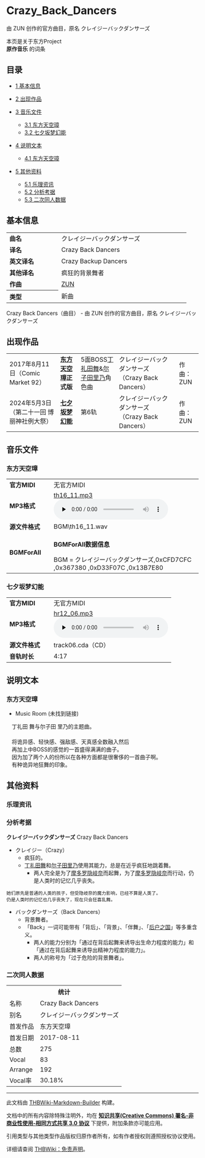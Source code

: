 # Crazy_Back_Dancers

<!-- source html: G:\repos\THBWiki-Markdown-Builder\THBWikiMarkdown\Temp\main\6\62\ns0%3ACrazy_Back_Dancers.html -->

由 ZUN 创作的官方曲目，原名 クレイジーバックダンサーズ

本页是关于东方Project  
 **原作音乐** 的词条

## 目录

- [1 基本信息](#基本信息)
- [2 出现作品](#出现作品)
- [3 音乐文件](#音乐文件)

  - [3.1 东方天空璋](#东方天空璋)
  - [3.2 七夕坂梦幻能](#七夕坂梦幻能)



- [4 说明文本](#说明文本)

  - [4.1 东方天空璋](#东方天空璋_2)



- [5 其他资料](#其他资料)

  - [5.1 乐理资讯](#乐理资讯)
  - [5.2 分析考据](#分析考据)
  - [5.3 二次同人数据](#二次同人数据)








## 基本信息

<table><tbody><tr><td style="width:120px"><b>曲名</b></td><td style="width:320px">クレイジーバックダンサーズ</td></tr><tr><td><b>译名</b></td><td>Crazy Back Dancers</td></tr><tr><td><b>英文译名</b></td><td>Crazy Backup Dancers</td></tr><tr><td><b>其他译名</b></td><td>疯狂的背景舞者</td></tr><tr><td><b>作曲</b></td><td><a href="./ZUN.md" title="ZUN">ZUN</a></td></tr><tr><th style="text-align: left;"><b>类型</b></th><td>新曲</td></tr></tbody></table>

Crazy Back Dancers（曲目） - 由 ZUN 创作的官方曲目，原名 クレイジーバックダンサーズ

## 出现作品

<table>
<tbody><tr><td>2017年8月11日（Comic Market 92）</td><td><b><a href="./东方天空璋.md" title="东方天空璋">东方天空璋</a>正式版</b></td><td>5面BOSS<a href="./丁礼田舞.md" title="丁礼田舞">丁礼田舞</a>&amp;<a href="./尔子田里乃.md" title="尔子田里乃">尔子田里乃</a>角色曲</td><td style="padding-left:5px;">クレイジーバックダンサーズ（Crazy Back Dancers）</td><td style="padding-left:10px;">作曲：ZUN</td></tr>
<tr><td>2024年5月3日（第二十一回 博丽神社例大祭）</td><td><b><a href="./七夕坂梦幻能.md" title="七夕坂梦幻能">七夕坂梦幻能</a></b></td><td>第6轨</td><td style="padding-left:5px;">クレイジーバックダンサーズ（Crazy Back Dancers）</td><td style="padding-left:10px;">作曲：ZUN</td></tr>
</tbody></table>



## 音乐文件

### 东方天空璋

<table><tbody><tr class="mw-empty-elt"></tr><tr><td width="100"><b>官方MIDI</b></td><td>无官方MIDI</td></tr><tr><td><b>MP3格式</b></td><td><a href="./文件-th16_11.mp3.md" title="文件:th16 11.mp3">th16_11.mp3</a><br><audio src="https://upload.thwiki.cc/3/39/th16_11.mp3" loop="" controls="" preload="none"></audio></td></tr><tr><td><b>源文件格式</b></td><td>BGM\th16_11.wav</td></tr><tr><td><b>BGMForAll</b></td><td><div class="mw-collapsible mw-collapsed">
<p><b>BGMForAll数据信息</b>
</p>
<div class="mw-collapsible-content">BGM = クレイジーバックダンサーズ,0xCFD7CFC ,0x367380 ,0xD33F07C ,0x13B7E80</div>
</div>
</td></tr></tbody></table>



### 七夕坂梦幻能

<table><tbody><tr class="mw-empty-elt"></tr><tr><td width="100"><b>官方MIDI</b></td><td>无官方MIDI</td></tr><tr><td><b>MP3格式</b></td><td><a href="./文件-hr12_06.mp3.md" title="文件:hr12 06.mp3">hr12_06.mp3</a><br><audio src="https://upload.thwiki.cc/e/ea/hr12_06.mp3" loop="" controls="" preload="none"></audio></td></tr><tr><td><b>源文件格式</b></td><td>track06.cda（CD）</td></tr><tr><td><b>音轨时长</b></td><td>4:17</td></tr></tbody></table>



## 说明文本

### 东方天空璋
- Music Room (未找到链接)

　丁礼田 舞与尔子田 里乃的主题曲。  
　  
　将诡异感、轻快感、强敌感、天真感全数融入然后  
　再加上中BOSS的感觉的一首盛得满满的曲子。  
　因为加了两个人的份所以在各种方面都是很奢侈的一首曲子啊。  
　有种诡异地狂舞的印象。

## 其他资料

### 乐理资讯

### 分析考据
  
 **クレイジーバックダンサーズ**  Crazy Back Dancers
  

- クレイジー（Crazy）
  - 疯狂的。
  - [丁礼田舞](./丁礼田舞.md)和[尔子田里乃](./尔子田里乃.md)使用其能力，总是在近乎疯狂地跳着舞。
    - 两人完全是为了[摩多罗隐岐奈](./摩多罗隐岐奈.md)而起舞，为了[摩多罗隐岐奈](./摩多罗隐岐奈.md)而行动，仍是人类时的记忆几乎丧失。



```
她们原先是普通的人类的孩子，但受隐岐奈的魔力影响，已经不算是人类了。
仍是人类时的记忆也几乎丧失了，现在只会狂喜乱舞。
```

- バックダンサーズ（Back Dancers）
  - 背景舞者。
  - 「Back」一词可能带有「背后」、「背景」、「伴舞」、「[后户之国](./后户之国.md)」等多重含义。
    - 两人的能力分别为「通过在背后起舞来诱导出生命力程度的能力」和「通过在背后起舞来诱导出精神力程度的能力」。
    - 两人的称号为「过于危险的背景舞者」。




### 二次同人数据

<table><tbody><tr><th colspan="2">统计</th></tr>
<tr><td>名称</td><td>Crazy Back Dancers</td></tr>
<tr><td>别名</td><td>クレイジーバックダンサーズ</td></tr>
<tr><td>首发作品</td><td>东方天空璋</td></tr>
<tr><td>首发日期</td><td>2017-08-11</td></tr>
<tr><td>总数</td><td>275</td></tr>
<tr><td>Vocal</td><td>83</td></tr>
<tr><td>Arrange</td><td>192</td></tr>
<tr><td>Vocal率</td><td>30.18%</td></tr>
</tbody></table>




  
  

  





---

此文档由 [THBWiki-Markdown-Builder](https://github.com/Delsin-Yu/THBWiki-Markdown-Builder) 构建。

文档中的所有内容除特殊注明外，均在 [**知识共享(Creative Commons) 署名-非商业性使用-相同方式共享 3.0 协议**](https://creativecommons.org/licenses/by-sa/3.0/deed.zh-hans) 下提供，附加条款亦可能应用。

引用类型与其他类型作品版权归原作者所有，如有作者授权则遵照授权协议使用。

详细请查阅 [THBWiki：免责声明](https://thbwiki.cc/THBWiki:%E5%85%8D%E8%B4%A3%E5%A3%B0%E6%98%8E)。

